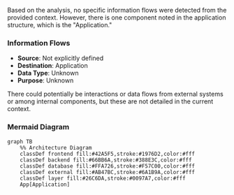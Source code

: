 Based on the analysis, no specific information flows were detected from the provided context. However, there is one component noted in the application structure, which is the "Application."

### Information Flows
- **Source**: Not explicitly defined
- **Destination**: Application
- **Data Type**: Unknown
- **Purpose**: Unknown

There could potentially be interactions or data flows from external systems or among internal components, but these are not detailed in the current context.

### Mermaid Diagram
```mermaid
graph TB
    %% Architecture Diagram
    classDef frontend fill:#42A5F5,stroke:#1976D2,color:#fff
    classDef backend fill:#66BB6A,stroke:#388E3C,color:#fff
    classDef database fill:#FFA726,stroke:#F57C00,color:#fff
    classDef external fill:#AB47BC,stroke:#6A1B9A,color:#fff
    classDef layer fill:#26C6DA,stroke:#0097A7,color:#fff
    App[Application]
```